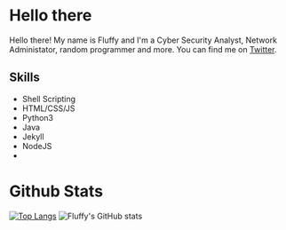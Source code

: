 # Hello there

Hello there! My name is Fluffy and I'm a Cyber Security Analyst, Network Administator, random programmer and more. You can find me on [Twitter](https://twitter.com/FluffySnowmanYT).

## Skills 

- Shell Scripting
- HTML/CSS/JS
- Python3
- Java
- Jekyll
- NodeJS
- 

# Github Stats

[![Top Langs](https://github-readme-stats.vercel.app/api/top-langs/?username=FluffySnowman)](https://github.com/anuraghazra/github-readme-stats) ![Fluffy's GitHub stats](https://github-readme-stats.vercel.app/api?username=FLuffySnowman&show_icons=true&theme=radical)
